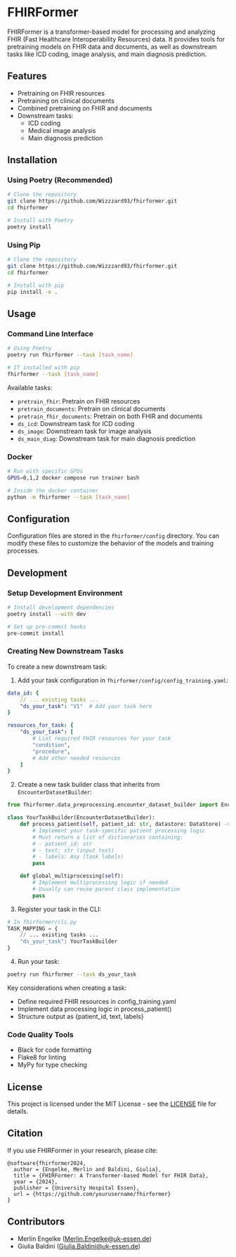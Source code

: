 # FHIRFormer

FHIRFormer is a transformer-based model for processing and analyzing FHIR (Fast Healthcare Interoperability Resources) data. It provides tools for pretraining models on FHIR data and documents, as well as downstream tasks like ICD coding, image analysis, and main diagnosis prediction.

## Features

- Pretraining on FHIR resources
- Pretraining on clinical documents
- Combined pretraining on FHIR and documents
- Downstream tasks:
  - ICD coding
  - Medical image analysis
  - Main diagnosis prediction

## Installation

### Using Poetry (Recommended)

```bash
# Clone the repository
git clone https://github.com/Wizzzard93/fhirformer.git
cd fhirformer

# Install with Poetry
poetry install
```

### Using Pip

```bash
# Clone the repository
git clone https://github.com/Wizzzard93/fhirformer.git
cd fhirformer

# Install with pip
pip install -e .
```

## Usage

### Command Line Interface

```bash
# Using Poetry
poetry run fhirformer --task [task_name]

# If installed with pip
fhirformer --task [task_name]
```

Available tasks:
- `pretrain_fhir`: Pretrain on FHIR resources
- `pretrain_documents`: Pretrain on clinical documents
- `pretrain_fhir_documents`: Pretrain on both FHIR and documents
- `ds_icd`: Downstream task for ICD coding
- `ds_image`: Downstream task for image analysis
- `ds_main_diag`: Downstream task for main diagnosis prediction

### Docker

```bash
# Run with specific GPUs
GPUS=0,1,2 docker compose run trainer bash

# Inside the docker container
python -m fhirformer --task [task_name]
```

## Configuration

Configuration files are stored in the `fhirformer/config` directory. You can modify these files to customize the behavior of the models and training processes.

## Development

### Setup Development Environment

```bash
# Install development dependencies
poetry install --with dev

# Set up pre-commit hooks
pre-commit install
```

### Creating New Downstream Tasks

To create a new downstream task:

1. Add your task configuration in `fhirformer/config/config_training.yaml`:
```yaml
data_id: {
    // ... existing tasks ...
    "ds_your_task": "V1"  # Add your task here
}

resources_for_task: {
    "ds_your_task": [
        # List required FHIR resources for your task
        "condition",
        "procedure",
        # Add other needed resources
    ]
}
```

2. Create a new task builder class that inherits from `EncounterDatasetBuilder`:
```python
from fhirformer.data_preprocessing.encounter_dataset_builder import EncounterDatasetBuilder

class YourTaskBuilder(EncounterDatasetBuilder):
    def process_patient(self, patient_id: str, datastore: DataStore) -> List[Dict]:
        # Implement your task-specific patient processing logic
        # Must return a list of dictionaries containing:
        # - patient_id: str
        # - text: str (input text)
        # - labels: Any (task labels)
        pass

    def global_multiprocessing(self):
        # Implement multiprocessing logic if needed
        # Usually can reuse parent class implementation
        pass
```

3. Register your task in the CLI:
```python
# In fhirformer/cli.py
TASK_MAPPING = {
    // ... existing tasks ...
    "ds_your_task": YourTaskBuilder
}
```

4. Run your task:
```bash
poetry run fhirformer --task ds_your_task
```

Key considerations when creating a task:
- Define required FHIR resources in config_training.yaml
- Implement data processing logic in process_patient()
- Structure output as {patient_id, text, labels}

### Code Quality Tools

- Black for code formatting
- Flake8 for linting
- MyPy for type checking

## License

This project is licensed under the MIT License - see the [LICENSE](LICENSE) file for details.

## Citation

If you use FHIRFormer in your research, please cite:

```
@software{fhirformer2024,
  author = {Engelke, Merlin and Baldini, Giulia},
  title = {FHIRFormer: A Transformer-based Model for FHIR Data},
  year = {2024},
  publisher = {University Hospital Essen},
  url = {https://github.com/yourusername/fhirformer}
}
```

## Contributors

- Merlin Engelke (Merlin.Engelke@uk-essen.de)
- Giulia Baldini (Giulia.Baldini@uk-essen.de)
